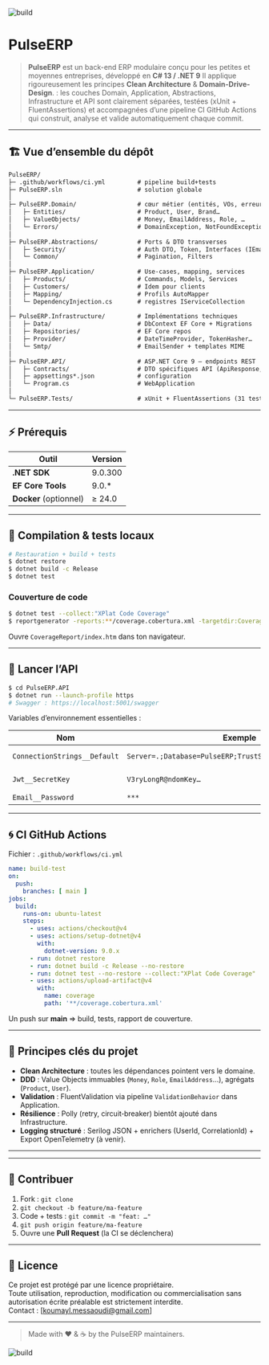 ![build](https://github.com/Kouumss/PulseERP/actions/workflows/ci.yml/badge.svg)

# PulseERP

>**PulseERP** est un back-end ERP modulaire conçu pour les petites et moyennes entreprises, développé en **C# 13 / .NET 9** 
Il applique rigoureusement les principes **Clean Architecture** & **Domain-Drive-Design**. : les couches Domain, Application, Abstractions, Infrastructure et API sont clairement séparées, testées (xUnit + FluentAssertions) et accompagnées d’une pipeline CI GitHub Actions qui construit, analyse et valide automatiquement chaque commit.

---

## 🏗️ Vue d’ensemble du dépôt

```txt
PulseERP/
├─ .github/workflows/ci.yml         # pipeline build+tests
├─ PulseERP.sln                     # solution globale
│
├─ PulseERP.Domain/                 # cœur métier (entités, VOs, erreurs)
│   ├─ Entities/                    # Product, User, Brand…
│   ├─ ValueObjects/                # Money, EmailAddress, Role, …
│   └─ Errors/                      # DomainException, NotFoundException
│
├─ PulseERP.Abstractions/           # Ports & DTO transverses
│   ├─ Security/                    # Auth DTO, Token, Interfaces (IEmailSender…)
│   └─ Common/                      # Pagination, Filters
│
├─ PulseERP.Application/            # Use‑cases, mapping, services
│   ├─ Products/                    # Commands, Models, Services
│   ├─ Customers/                   # Idem pour clients
│   ├─ Mapping/                     # Profils AutoMapper
│   └─ DependencyInjection.cs       # registres IServiceCollection
│
├─ PulseERP.Infrastructure/         # Implémentations techniques
│   ├─ Data/                        # DbContext EF Core + Migrations
│   ├─ Repositories/                # EF Core repos
│   ├─ Provider/                    # DateTimeProvider, TokenHasher…
│   └─ Smtp/                        # EmailSender + templates MIME
│
├─ PulseERP.API/                    # ASP.NET Core 9 – endpoints REST
│   ├─ Contracts/                   # DTO spécifiques API (ApiResponse, etc.)
│   ├─ appsettings*.json            # configuration
│   └─ Program.cs                   # WebApplication
│
└─ PulseERP.Tests/                  # xUnit + FluentAssertions (31 tests)
```

---

## ⚡ Prérequis

| Outil                  | Version |
| ---------------------- | ------- |
| **.NET SDK**           | 9.0.300 |
| **EF Core Tools**      | 9.0.\*  |
| **Docker** (optionnel) | ≥ 24.0  |

---

## 🔧 Compilation & tests locaux

```bash
# Restauration + build + tests
$ dotnet restore
$ dotnet build -c Release
$ dotnet test
```

### Couverture de code

```bash
$ dotnet test --collect:"XPlat Code Coverage"
$ reportgenerator -reports:**/coverage.cobertura.xml -targetdir:CoverageReport
```

Ouvre `CoverageReport/index.htm` dans ton navigateur.

---

## 🚀 Lancer l’API

```bash
$ cd PulseERP.API
$ dotnet run --launch-profile https
# Swagger : https://localhost:5001/swagger
```

Variables d’environnement essentielles :

| Nom                          | Exemple                                                   | Description              |
| ---------------------------- | --------------------------------------------------------- | ------------------------ |
| `ConnectionStrings__Default` | `Server=.;Database=PulseERP;TrustServerCertificate=True;` | DB SQL Server/PostgreSQL |
| `Jwt__SecretKey`             | `V3ryLongR@ndomKey…`                                      | Clé HMAC JWT 512 bits    |
| `Email__Password`            | `***`                                                     | Mot de passe SMTP        |

---

## 🌀 CI GitHub Actions

Fichier : `.github/workflows/ci.yml`

```yaml
name: build-test
on:
  push:
    branches: [ main ]
jobs:
  build:
    runs-on: ubuntu-latest
    steps:
      - uses: actions/checkout@v4
      - uses: actions/setup-dotnet@v4
        with:
          dotnet-version: 9.0.x
      - run: dotnet restore
      - run: dotnet build -c Release --no-restore
      - run: dotnet test --no-restore --collect:"XPlat Code Coverage"
      - uses: actions/upload-artifact@v4
        with:
          name: coverage
          path: '**/coverage.cobertura.xml'
```

Un push sur **main** ⇒ build, tests, rapport de couverture.

---

## 🎯 Principes clés du projet

* **Clean Architecture** : toutes les dépendances pointent vers le domaine.
* **DDD** : Value Objects immuables (`Money`, `Role`, `EmailAddress`…), agrégats (`Product`, `User`).
* **Validation** : FluentValidation via pipeline `ValidationBehavior` dans Application.
* **Résilience** : Polly (retry, circuit‑breaker) bientôt ajouté dans Infrastructure.
* **Logging structuré** : Serilog JSON + enrichers (UserId, CorrelationId) + Export OpenTelemetry (à venir).

---

---

## 🤝 Contribuer

1. Fork : `git clone`
2. `git checkout -b feature/ma-feature`
3. Code + tests : `git commit -m "feat: …"`
4. `git push origin feature/ma-feature`
5. Ouvre une **Pull Request** (la CI se déclenchera)

---

## 📄 Licence

Ce projet est protégé par une licence propriétaire.  
Toute utilisation, reproduction, modification ou commercialisation sans autorisation écrite préalable est strictement interdite.  
Contact : [koumayl.messaoudi@gmail.com]


---

> Made with ❤️ & ☕ by the PulseERP maintainers.

![build](https://github.com/Kouumss/PulseERP/actions/workflows/ci.yml/badge.svg)
